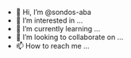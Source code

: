 - 👋 Hi, I’m @sondos-aba
- 👀 I’m interested in ...
- 🌱 I’m currently learning ...
- 💞️ I’m looking to collaborate on ...
- 📫 How to reach me ...

<!---
sondos-aba/sondos-aba is a ✨ special ✨ repository because its `README.md` (this file) appears on your GitHub profile.
You can click the Preview link to take a look at your changes.
--->
